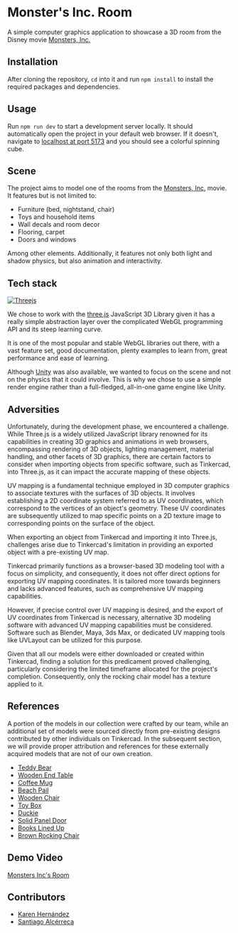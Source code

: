 # Monster's Inc. Room

A simple computer graphics application to showcase a 3D room from the Disney movie [Monsters, Inc.](https://www.pixar.com/feature-films/monsters-inc)

## Installation

After cloning the repository, `cd` into it and run `npm install` to install the required packages and dependencies.

## Usage

Run `npm run dev` to start a development server locally. It should automatically open the project in your default web browser. If it doesn't, navigate to [localhost at port 5173](http://localhost:5173/index.html) and you should see a colorful spinning cube.

## Scene

The project aims to model one of the rooms from the [Monsters, Inc.](https://www.pixar.com/feature-films/monsters-inc) movie. It features but is not limited to:

- Furniture (bed, nightstand, chair)
- Toys and household items
- Wall decals and room decor
- Flooring, carpet
- Doors and windows

Among other elements. Additionally, it features not only both light and shadow physics, but also animation and interactivity.

## Tech stack

[![Threejs](https://img.shields.io/badge/threejs-black?style=for-the-badge&logo=three.js&logoColor=white)](https://threejs.org/)

We chose to work with the [three.js](https://threejs.org/) JavaScript 3D Library given it has a really simple abstraction layer over the complicated WebGL programming API and its steep learning curve.

It is one of the most popular and stable WebGL libraries out there, with a vast feature set, good documentation, plenty examples to learn from, great performance and ease of learning.

Although [Unity](https://unity.com/) was also available, we wanted to focus on the scene and not on the physics that it could involve. This is why we chose to use a simple render engine rather than a full-fledged, all-in-one game engine like Unity.

## Adversities

Unfortunately, during the development phase, we encountered a challenge. While Three.js is a widely utilized JavaScript library renowned for its capabilities in creating 3D graphics and animations in web browsers, encompassing rendering of 3D objects, lighting management, material handling, and other facets of 3D graphics, there are certain factors to consider when importing objects from specific software, such as Tinkercad, into Three.js, as it can impact the accurate mapping of these objects.

UV mapping is a fundamental technique employed in 3D computer graphics to associate textures with the surfaces of 3D objects. It involves establishing a 2D coordinate system referred to as UV coordinates, which correspond to the vertices of an object's geometry. These UV coordinates are subsequently utilized to map specific points on a 2D texture image to corresponding points on the surface of the object.

When exporting an object from Tinkercad and importing it into Three.js, challenges arise due to Tinkercad's limitation in providing an exported object with a pre-existing UV map.

Tinkercad primarily functions as a browser-based 3D modeling tool with a focus on simplicity, and consequently, it does not offer direct options for exporting UV mapping coordinates. It is tailored more towards beginners and lacks advanced features, such as comprehensive UV mapping capabilities.

However, if precise control over UV mapping is desired, and the export of UV coordinates from Tinkercad is necessary, alternative 3D modeling software with advanced UV mapping capabilities must be considered. Software such as Blender, Maya, 3ds Max, or dedicated UV mapping tools like UVLayout can be utilized for this purpose.

Given that all our models were either downloaded or created within Tinkercad, finding a solution for this predicament proved challenging, particularly considering the limited timeframe allocated for the project's completion. Consequently, only the rocking chair model has a texture applied to it.

## References

A portion of the models in our collection were crafted by our team, while an additional set of models were sourced directly from pre-existing designs contributed by other individuals on Tinkercad. In the subsequent section, we will provide proper attribution and references for these externally acquired models that are not of our own creation.

- [Teddy Bear](https://www.tinkercad.com/things/27Kl1sOmNX9)
- [Wooden End Table](https://www.tinkercad.com/users/1XbudJN30hX)
- [Coffee Mug](https://www.tinkercad.com/things/hAg4PEdJc83)
- [Beach Pail](https://www.tinkercad.com/users/1XbudJN30hX)
- [Wooden Chair](https://www.tinkercad.com/users/57fIC9DfgmF)
- [Toy Box](https://www.tinkercad.com/users/0UEdIRinCgR)
- [Duckie](https://www.tinkercad.com/things/icTpwTAkJcB)
- [Solid Panel Door](https://www.tinkercad.com/users/1XbudJN30hX)
- [Books Lined Up](https://www.tinkercad.com/users/e6lK6NUkK8G)
- [Brown Rocking Chair](https://www.tinkercad.com/users/1XbudJN30hX)

## Demo Video

[Monsters Inc's Room](https://youtu.be/pOQRwMz0Be0)

## Contributors

- [Karen Hernández](https://github.com/karenhernandeze)
- [Santiago Alcérreca](https://github.com/santiadlv)
